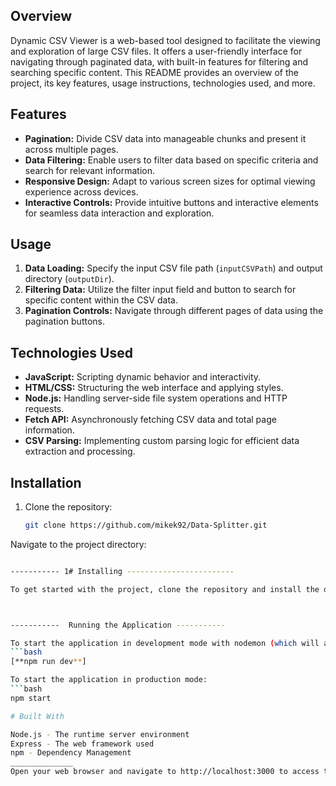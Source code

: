 ## Overview

Dynamic CSV Viewer is a web-based tool designed to facilitate the viewing and exploration of large CSV files. It offers a user-friendly interface for navigating through paginated data, with built-in features for filtering and searching specific content. This README provides an overview of the project, its key features, usage instructions, technologies used, and more.

## Features

- **Pagination:** Divide CSV data into manageable chunks and present it across multiple pages.
- **Data Filtering:** Enable users to filter data based on specific criteria and search for relevant information.
- **Responsive Design:** Adapt to various screen sizes for optimal viewing experience across devices.
- **Interactive Controls:** Provide intuitive buttons and interactive elements for seamless data interaction and exploration.

## Usage

1. **Data Loading:** Specify the input CSV file path (`inputCSVPath`) and output directory (`outputDir`).
2. **Filtering Data:** Utilize the filter input field and button to search for specific content within the CSV data.
3. **Pagination Controls:** Navigate through different pages of data using the pagination buttons.

## Technologies Used

- **JavaScript:** Scripting dynamic behavior and interactivity.
- **HTML/CSS:** Structuring the web interface and applying styles.
- **Node.js:** Handling server-side file system operations and HTTP requests.
- **Fetch API:** Asynchronously fetching CSV data and total page information.
- **CSV Parsing:** Implementing custom parsing logic for efficient data extraction and processing.

## Installation

1. Clone the repository:
   ```bash
   git clone https://github.com/mikek92/Data-Splitter.git
Navigate to the project directory:

```bash

----------- 1# Installing ------------------------

To get started with the project, clone the repository and install the dependencies.



-----------  Running the Application -----------

To start the application in development mode with nodemon (which will automatically restart the server upon changes):
```bash
[**npm run dev**]

To start the application in production mode:
```bash
npm start

# Built With

Node.js - The runtime server environment
Express - The web framework used
npm - Dependency Management
______________
Open your web browser and navigate to http://localhost:3000 to access the Data-Splitter.
